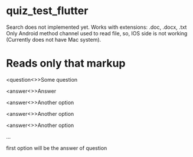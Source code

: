 # quiz_test_flutter

Search does not implemented yet.
Works with extensions: .doc, .docx, .txt
Only Android method channel used to read file, so, IOS side is not working (Currently does not have Mac system).

# Reads only that markup

<question<>>Some question
 
<answer<>>Answer

<answer<>>Another option

<answer<>>Another option  

<answer<>>Another option
 
 ...
  
first option will be the answer of question
  
 
